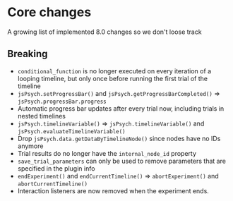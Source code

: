 # Core changes

A growing list of implemented 8.0 changes so we don't loose track

## Breaking

- `conditional_function` is no longer executed on every iteration of a looping timeline, but only once before running the first trial of the timeline
- `jsPsych.setProgressBar()` and `jsPsych.getProgressBarCompleted()` => `jsPsych.progressBar.progress`
- Automatic progress bar updates after every trial now, including trials in nested timelines
- `jsPsych.timelineVariable()` => `jsPsych.timelineVariable()` and `jsPsych.evaluateTimelineVariable()`
- Drop `jsPsych.data.getDataByTimelineNode()` since nodes have no IDs anymore
- Trial results do no longer have the `internal_node_id` property
- `save_trial_parameters` can only be used to remove parameters that are specified in the plugin info
- `endExperiment()` and `endCurrentTimeline()` => `abortExperiment()` and `abortCurrentTimeline()`
- Interaction listeners are now removed when the experiment ends.
